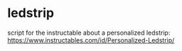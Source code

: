 # ledstrip

script for the instructable about a personalized ledstrip:
https://www.instructables.com/id/Personalized-Ledstrip/
